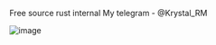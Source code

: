 Free source rust internal
My telegram - @Krystal_RM

![image](https://github.com/Kqlu666/Rust-Internal-Source/assets/57631903/db9e5888-b1e1-4e84-ad74-3e89434fec7b)
